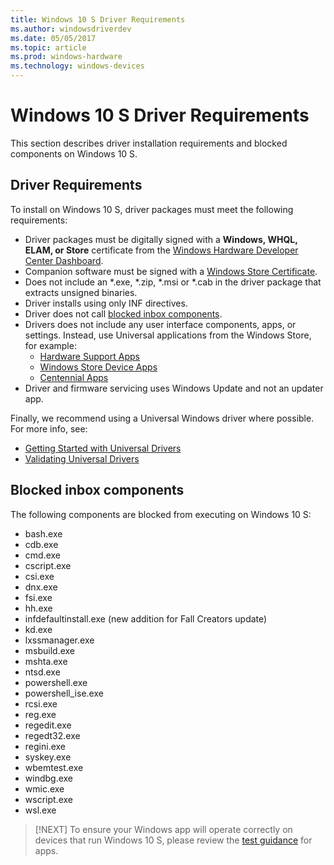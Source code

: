 ```yaml
---
title: Windows 10 S Driver Requirements
ms.author: windowsdriverdev
ms.date: 05/05/2017
ms.topic: article
ms.prod: windows-hardware
ms.technology: windows-devices
---
```


# Windows 10 S Driver Requirements

This section describes driver installation requirements and blocked components on Windows 10 S.  

## Driver Requirements

To install on Windows 10 S, driver packages must meet the following requirements:

-   Driver packages must be digitally signed with a **Windows, WHQL, ELAM, or Store** certificate from the [Windows Hardware Developer Center Dashboard](https://aka.ms/DevCenterPortal).
-   Companion software must be signed with a [Windows Store Certificate](https://docs.microsoft.com/windows/uwp/publish/the-app-certification-process).
-   Does not include an \*.exe, \*.zip, \*.msi or \*.cab in the driver package that extracts unsigned binaries.
-   Driver installs using only INF directives.
-   Driver does not call [blocked inbox components](#blocked-inbox-components).
-   Drivers does not include any user interface components, apps, or settings.  Instead, use Universal applications from the Windows Store, for example:
    *  [Hardware Support Apps](https://docs.microsoft.com/windows-hardware/drivers/devapps/hardware-access-for-universal-windows-platform-apps)
    *  [Windows Store Device Apps](https://docs.microsoft.com/windows-hardware/drivers/devapps/meet-windows-store-device-apps)
    *  [Centennial Apps](https://developer.microsoft.com/windows/bridges/desktop)
-   Driver and firmware servicing uses Windows Update and not an updater app.

Finally, we recommend using a Universal Windows driver where possible.  For more info, see:

-   [Getting Started with Universal Drivers](https://docs.microsoft.com/windows-hardware/drivers/develop/getting-started-with-universal-drivers)
-   [Validating Universal Drivers](https://docs.microsoft.com/windows-hardware/drivers/develop/validating-universal-drivers)

## Blocked inbox components

The following components are blocked from executing on Windows 10 S:

-   bash.exe
-   cdb.exe
-   cmd.exe
-   cscript.exe
-   csi.exe
-   dnx.exe
-   fsi.exe
-   hh.exe
-   infdefaultinstall.exe (new addition for Fall Creators update)
-   kd.exe
-   lxssmanager.exe
-   msbuild.exe
-   mshta.exe
-   ntsd.exe
-   powershell.exe
-   powershell\_ise.exe
-   rcsi.exe
-   reg.exe
-   regedit.exe  
-   regedt32.exe
-   regini.exe
-   syskey.exe
-   wbemtest.exe
-   windbg.exe
-   wmic.exe
-   wscript.exe
-   wsl.exe

> [!NEXT]
> To ensure your Windows app will operate correctly on devices that run Windows 10 S, please review the [test guidance](https://docs.microsoft.com/en-us/windows/uwp/porting/desktop-to-uwp-test-windows-s) for apps. 
